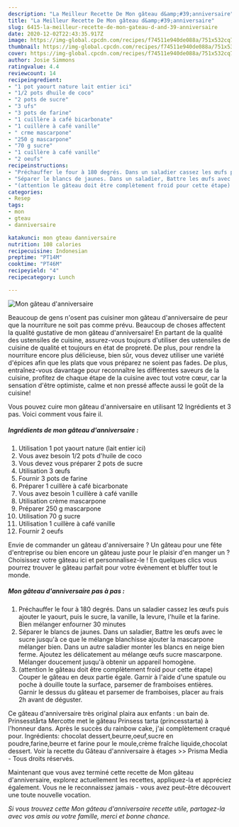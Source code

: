 ```yaml
---
description: "La Meilleur Recette De Mon gâteau d&amp;#39;anniversaire"
title: "La Meilleur Recette De Mon gâteau d&amp;#39;anniversaire"
slug: 6415-la-meilleur-recette-de-mon-gateau-d-and-39-anniversaire
date: 2020-12-02T22:43:35.917Z
image: https://img-global.cpcdn.com/recipes/f74511e940de088a/751x532cq70/mon-gateau-danniversaire-photo-principale-de-la-recette.jpg
thumbnail: https://img-global.cpcdn.com/recipes/f74511e940de088a/751x532cq70/mon-gateau-danniversaire-photo-principale-de-la-recette.jpg
cover: https://img-global.cpcdn.com/recipes/f74511e940de088a/751x532cq70/mon-gateau-danniversaire-photo-principale-de-la-recette.jpg
author: Josie Simmons
ratingvalue: 4.4
reviewcount: 14
recipeingredient:
- "1 pot yaourt nature lait entier ici"
- "1/2 pots dhuile de coco"
- "2 pots de sucre"
- "3 ufs"
- "3 pots de farine"
- "1 cuillère à café bicarbonate"
- "1 cuillère à café vanille"
- " crme mascarpone"
- "250 g mascarpone"
- "70 g sucre"
- "1 cuillère à café vanille"
- "2 oeufs"
recipeinstructions:
- "Préchauffer le four à 180 degrés. Dans un saladier cassez les œufs puis ajouter le yaourt, puis le sucre, la vanille, la levure, l&#39;huile et la farine. Bien mélanger enfourner 30 minutes"
- "Séparer le blancs de jaunes. Dans un saladier, Battre les œufs avec le sucre jusqu&#39;à ce que le mélange blanchisse ajouter la mascarpone mélanger bien. Dans un autre saladier monter les blancs en neige bien ferme. Ajoutez les délicatement au mélange œufs sucre mascarpone. Mélanger doucement jusqu&#39;à obtenir un appareil homogène."
- "(attention le gâteau doit être complètement froid pour cette étape) Couper le gâteau en deux partie égale. Garnir à l&#39;aide d&#39;une spatule ou poche à douille toute la surface, parsemer de framboises entières. Garnir le dessus du gâteau et parsemer de framboises, placer au frais 2h avant de déguster."
categories:
- Resep
tags:
- mon
- gteau
- danniversaire

katakunci: mon gteau danniversaire 
nutrition: 108 calories
recipecuisine: Indonesian
preptime: "PT14M"
cooktime: "PT46M"
recipeyield: "4"
recipecategory: Lunch

---
```



![Mon gâteau d&#39;anniversaire](https://img-global.cpcdn.com/recipes/f74511e940de088a/751x532cq70/mon-gateau-danniversaire-photo-principale-de-la-recette.jpg)

Beaucoup de gens n'osent pas cuisiner mon gâteau d&#39;anniversaire de peur que la nourriture ne soit pas comme prévu. Beaucoup de choses affectent la qualité gustative de mon gâteau d&#39;anniversaire! En partant de la qualité des ustensiles de cuisine, assurez-vous toujours d'utiliser des ustensiles de cuisine de qualité et toujours en état de propreté. De plus, pour rendre la nourriture encore plus délicieuse, bien sûr, vous devez utiliser une variété d'épices afin que les plats que vous préparez ne soient pas fades. De plus, entraînez-vous davantage pour reconnaître les différentes saveurs de la cuisine, profitez de chaque étape de la cuisine avec tout votre cœur, car la sensation d'être optimiste, calme et non pressé affecte aussi le goût de la cuisine!

<!--inarticleads1-->

Vous pouvez cuire mon gâteau d&#39;anniversaire en utilisant 12 Ingrédients et 3 pas. Voici comment vous faire il.

##### Ingrédients de mon gâteau d&#39;anniversaire :

1. Utilisation 1 pot yaourt nature (lait entier ici)
1. Vous avez besoin 1/2 pots d&#39;huile de coco
1. Vous devez vous préparer 2 pots de sucre
1. Utilisation 3 œufs
1. Fournir 3 pots de farine
1. Préparer 1 cuillère à café bicarbonate
1. Vous avez besoin 1 cuillère à café vanille
1. Utilisation  crème mascarpone
1. Préparer 250 g mascarpone
1. Utilisation 70 g sucre
1. Utilisation 1 cuillère à café vanille
1. Fournir 2 oeufs


Envie de commander un gâteau d&#39;anniversaire ? Un gâteau pour une fête d&#39;entreprise ou bien encore un gâteau juste pour le plaisir d&#39;en manger un ? Choisissez votre gâteau ici et personnalisez-le ! En quelques clics vous pourrez trouver le gâteau parfait pour votre évènement et bluffer tout le monde. 

<!--inarticleads2-->

##### Mon gâteau d&#39;anniversaire pas à pas :

1. Préchauffer le four à 180 degrés. Dans un saladier cassez les œufs puis ajouter le yaourt, puis le sucre, la vanille, la levure, l&#39;huile et la farine. Bien mélanger enfourner 30 minutes
1. Séparer le blancs de jaunes. Dans un saladier, Battre les œufs avec le sucre jusqu&#39;à ce que le mélange blanchisse ajouter la mascarpone mélanger bien. Dans un autre saladier monter les blancs en neige bien ferme. Ajoutez les délicatement au mélange œufs sucre mascarpone. Mélanger doucement jusqu&#39;à obtenir un appareil homogène.
1. (attention le gâteau doit être complètement froid pour cette étape) Couper le gâteau en deux partie égale. Garnir à l&#39;aide d&#39;une spatule ou poche à douille toute la surface, parsemer de framboises entières. Garnir le dessus du gâteau et parsemer de framboises, placer au frais 2h avant de déguster.


Ce gâteau d&#39;anniversaire très original plaira aux enfants : un bain de. Prinsesstårta Mercotte met le gâteau Prinsess tarta (princesstarta) à l&#39;honneur dans. Après le succès du rainbow cake, j&#39;ai complètement craqué pour. Ingrédients: chocolat dessert,beurre,oeuf,sucre en poudre,farine,beurre et farine pour le moule,crème fraîche liquide,chocolat dessert. Voir la recette du Gâteau d&#39;anniversaire à étages &gt;&gt; Prisma Media - Tous droits réservés. 

<!--inarticleads1-->

<p>
Maintenant que vous avez terminé cette recette de Mon gâteau d&#39;anniversaire, explorez actuellement les recettes, appliquez-la et appréciez également. Vous ne le reconnaissez jamais - vous avez peut-être découvert une toute nouvelle vocation.
</p>

<p>
<i>Si vous trouvez cette Mon gâteau d&#39;anniversaire recette utile, partagez-la avec vos amis ou votre famille, merci et bonne chance.</i>
</p>
